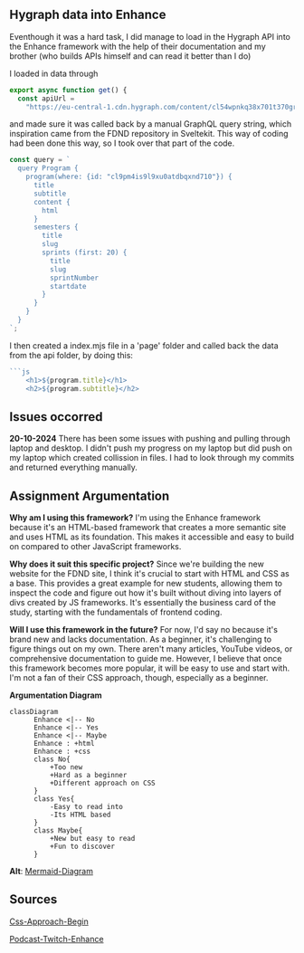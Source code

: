 ## Hygraph data into Enhance

Eventhough it was a hard task, I did manage to load in the Hygraph API into the Enhance framework with the help of their documentation and my brother (who builds APIs himself and can read it better than I do)

I loaded in data through

```js
export async function get() {
  const apiUrl =
    "https://eu-central-1.cdn.hygraph.com/content/cl54wpnkq38x701t370gr4cvs/master";
```

and made sure it was called back by a manual GraphQL query string, which inspiration came from the FDND repository in Sveltekit. This way of coding had been done this way, so I took over that part of the code.

```js
const query = `
  query Program {
    program(where: {id: "cl9pm4is9l9xu0atdbqxnd710"}) {
      title
      subtitle
      content {
        html
      }
      semesters {
        title
        slug
        sprints (first: 20) {
          title
          slug
          sprintNumber
          startdate
        }
      }
    }
  }
`;
```

I then created a index.mjs file in a 'page' folder and called back the data from the api folder, by doing this:

````js
```js
    <h1>${program.title}</h1>
    <h2>${program.subtitle}</h2>
````

## Issues occorred

**20-10-2024**
There has been some issues with pushing and pulling through laptop and desktop. I didn't push my progress on my laptop but did push on my laptop which created collission in files. I had to look through my commits and returned everything manually.

## Assignment Argumentation

**Why am I using this framework?**
I'm using the Enhance framework because it's an HTML-based framework that creates a more semantic site and uses HTML as its foundation. This makes it accessible and easy to build on compared to other JavaScript frameworks.

**Why does it suit this specific project?**
Since we're building the new website for the FDND site, I think it's crucial to start with HTML and CSS as a base. This provides a great example for new students, allowing them to inspect the code and figure out how it's built without diving into layers of divs created by JS frameworks. It's essentially the business card of the study, starting with the fundamentals of frontend coding.

**Will I use this framework in the future?**
For now, I'd say no because it's brand new and lacks documentation. As a beginner, it's challenging to figure things out on my own. There aren't many articles, YouTube videos, or comprehensive documentation to guide me. However, I believe that once this framework becomes more popular, it will be easy to use and start with. I'm not a fan of their CSS approach, though, especially as a beginner.

**Argumentation Diagram**

```mermaid
classDiagram
      Enhance <|-- No
      Enhance <|-- Yes
      Enhance <|-- Maybe
      Enhance : +html
      Enhance : +css
      class No{
          +Too new
          +Hard as a beginner
          +Different approach on CSS
      }
      class Yes{
          -Easy to read into
          -Its HTML based
      }
      class Maybe{
          +New but easy to read
          +Fun to discover
      }
```

**Alt**:
[Mermaid-Diagram](/docs/mermaid-diagram.png)

## Sources

[Css-Approach-Begin](https://begin.com/blog/posts/2023-01-10-past-informs-the-present-our-approach-to-css)

[Podcast-Twitch-Enhance](https://www.youtube.com/watch?v=e3U2Hwgt1Ds&t=2569s)
